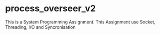 # process_overseer_v2
This is a System Programming Assignment. This Assignment use Socket, Threading, I/O and Syncronisation
